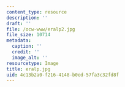 ```yaml
---
content_type: resource
description: ''
draft: ''
file: /ocw-www/eralp2.jpg
file_size: 10714
metadata:
  caption: ''
  credit: ''
  image_alt: ''
resourcetype: Image
title: eralp.jpg
uid: 4c13b2a0-f216-4148-b0ed-57fa3c32fd8f
---
```

